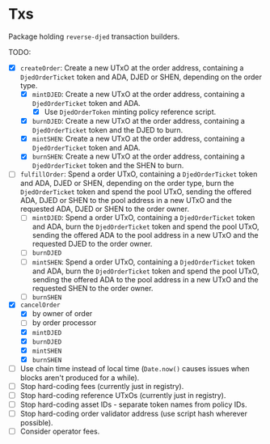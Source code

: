 # Txs

Package holding `reverse-djed` transaction builders.

TODO:
- [x] `createOrder`: Create a new UTxO at the order address, containing a `DjedOrderTicket` token and ADA, DJED or SHEN, depending on the order type.
  - [x] `mintDJED`: Create a new UTxO at the order address, containing a `DjedOrderTicket` token and ADA.
    - [x] Use `DjedOrderToken` minting policy reference script.
  - [x] `burnDJED`: Create a new UTxO at the order address, containing a `DjedOrderTicket` token and the DJED to burn.
  - [x] `mintSHEN`: Create a new UTxO at the order address, containing a `DjedOrderTicket` token and ADA.
  - [x] `burnSHEN`: Create a new UTxO at the order address, containing a `DjedOrderTicket` token and the SHEN to burn.
- [ ] `fulfillOrder`: Spend a order UTxO, containing a `DjedOrderTicket` token and ADA, DJED or SHEN, depending on the order type, burn the `DjedOrderTicket` token and spend the pool UTxO, sending the offered ADA, DJED or SHEN to the pool address in a new UTxO and the requested ADA, DJED or SHEN to the order owner.
  - [ ] `mintDJED`: Spend a order UTxO, containing a `DjedOrderTicket` token and ADA, burn the `DjedOrderTicket` token and spend the pool UTxO, sending the offered ADA to the pool address in a new UTxO and the requested DJED to the order owner.
  - [ ] `burnDJED`
  - [ ] `mintSHEN`: Spend a order UTxO, containing a `DjedOrderTicket` token and ADA, burn the `DjedOrderTicket` token and spend the pool UTxO, sending the offered ADA to the pool address in a new UTxO and the requested SHEN to the order owner.
  - [ ] `burnSHEN`
- [x] `cancelOrder`
  - [x] by owner of order
  - [ ] by order processor
  - [x] `mintDJED`
  - [x] `burnDJED`
  - [x] `mintSHEN`
  - [x] `burnSHEN`
- [ ] Use chain time instead of local time (`Date.now()` causes issues when blocks aren't produced for a while).
- [ ] Stop hard-coding fees (currently just in registry).
- [ ] Stop hard-coding reference UTxOs (currently just in registry).
- [ ] Stop hard-coding asset IDs - separate token names from policy IDs.
- [ ] Stop hard-coding order validator address (use script hash wherever possible).
- [ ] Consider operator fees.